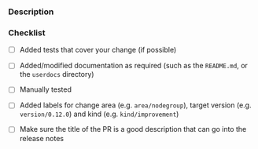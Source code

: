 ### Description

<!-- Please explain the changes you made here. -->

### Checklist
- [ ] Added tests that cover your change (if possible)
- [ ] Added/modified documentation as required (such as the `README.md`, or the `userdocs` directory)
- [ ] Manually tested
- [ ] Added labels for change area (e.g. `area/nodegroup`), target version (e.g. `version/0.12.0`) and kind (e.g. `kind/improvement`)
- [ ] Make sure the title of the PR is a good description that can go into the release notes

